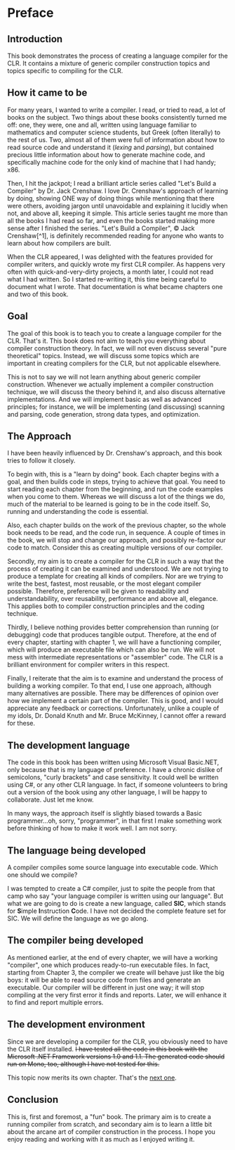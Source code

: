 # Preface

## Introduction

This book demonstrates the process of creating a language compiler for the CLR. It contains a mixture of generic compiler construction topics and topics specific to compiling for the CLR.

## How it came to be

For many years, I wanted to write a compiler. I read, or tried to read, a lot of books on the subject. Two things about these books consistently turned me off: one, they were, one and all, written using language familiar to mathematics and computer science students, but Greek \(often literally\) to the rest of us. Two, almost all of them were full of information about how to read source code and understand it \(_lexing_ and _parsing_\), but contained precious little information about how to generate machine code, and specifically machine code for the only kind of machine that I had handy; x86.

Then, I hit the jackpot; I read a brilliant article series called "Let's Build a Compiler" by Dr. Jack Crenshaw. I love Dr. Crenshaw's approach of learning by doing, showing ONE way of doing things while mentioning that there were others, avoiding jargon until unavoidable and explaining it lucidly when not, and above all, keeping it simple. This article series taught me more than all the books I had read so far, and even the books started making more sense after I finished the series. "Let's Build a Compiler", © Jack Crenshaw[^1], is definitely recommended reading for anyone who wants to learn about how compilers are built.

When the CLR appeared, I was delighted with the features provided for compiler writers, and quickly wrote my first CLR compiler. As happens very often with quick-and-very-dirty projects, a month later, I could not read what I had written. So I started re-writing it, this time being careful to document what I wrote. That documentation is what became chapters one and two of this book.

## Goal

The goal of this book is to teach you to create a language compiler for the CLR. That's it. This book does not aim to teach you everything about compiler construction theory. In fact, we will not even discuss several "pure theoretical" topics. Instead, we will discuss some topics which are important in creating compilers for the CLR, but not applicable elsewhere.

This is not to say we will not learn anything about generic compiler construction. Whenever we actually implement a compiler construction technique, we will discuss the theory behind it, and also discuss alternative implementations. And we will implement basic as well as advanced principles; for instance, we will be implementing \(and discussing\) scanning and parsing, code generation, strong data types, and optimization.

## The Approach

I have been heavily influenced by Dr. Crenshaw's approach, and this book tries to follow it closely.

To begin with, this is a "learn by doing" book. Each chapter begins with a goal, and then builds code in steps, trying to achieve that goal. You need to start reading each chapter from the beginning, and run the code examples when you come to them. Whereas we will discuss a lot of the things we do, much of the material to be learned is going to be in the code itself. So, running and understanding the code is essential.

Also, each chapter builds on the work of the previous chapter, so the whole book needs to be read, and the code run, in sequence. A couple of times in the book, we will stop and change our approach, and possibly re-factor our code to match. Consider this as creating multiple versions of our compiler.

Secondly, my aim is to create a compiler for the CLR in such a way that the process of creating it can be examined and understood. We are not trying to produce a template for creating all kinds of compilers. Nor are we trying to write the best, fastest, most reusable, or the most elegant compiler possible. Therefore, preference will be given to readability and understandability, over reusability, performance and above all, elegance. This applies both to compiler construction principles and the coding technique.

Thirdly, I believe nothing provides better comprehension than running \(or debugging\) code that produces tangible output. Therefore, at the end of every chapter, starting with chapter 1, we will have a functioning compiler, which will produce an executable file which can also be run. We will not mess with intermediate representations or "assembler" code. The CLR is a brilliant environment for compiler writers in this respect.

Finally, I reiterate that the aim is to examine and understand the process of building a working compiler. To that end, I use one approach, although many alternatives are possible. There may be differences of opinion over how we implement a certain part of the compiler. This is good, and I would appreciate any feedback or corrections. Unfortunately, unlike a couple of my idols, Dr. Donald Knuth and Mr. Bruce McKinney, I cannot offer a reward for these.

## The development language

The code in this book has been written using Microsoft Visual Basic.NET, only because that is my language of preference. I have a chronic dislike of semicolons, "curly brackets" and case sensitivity. It could well be written using C\#, or any other CLR language. In fact, if someone volunteers to bring out a version of the book using any other language, I will be happy to collaborate. Just let me know.

In many ways, the approach itself is slightly biased towards a Basic programmer…oh, sorry, "programmer", in that first I make something work before thinking of how to make it work well. I am not sorry.

## The language being developed

A compiler compiles some source language into executable code. Which one should we compile?

I was tempted to create a C\# compiler, just to spite the people from that camp who say "your language compiler is written using our language". But what we are going to do is create a new language, called **SIC**, which stands for **S**imple **I**nstruction **C**ode. I have not decided the complete feature set for SIC. We will define the language as we go along.

## The compiler being developed

As mentioned earlier, at the end of every chapter, we will have a working "compiler", one which produces ready-to-run executable files. In fact, starting from Chapter 3, the compiler we create will behave just like the big boys: it will be able to read source code from files and generate an executable. Our compiler will be different in just one way; it will stop compiling at the very first error it finds and reports. Later, we will enhance it to find and report multiple errors.

## The development environment

Since we are developing a compiler for the CLR, you obviously need to have the CLR itself installed. ~~I have tested all the code in this book with the Microsoft .NET Framework versions 1.0 and 1.1. The generated code should run on Mono, too, although I have not tested for this.~~

This topic now merits its own chapter. That's the [next one](/the-development-environment.md).

## Conclusion

This is, first and foremost, a "fun" book. The primary aim is to create a running compiler from scratch, and secondary aim is to learn a little bit about the arcane art of compiler construction in the process. I hope you enjoy reading and working with it as much as I enjoyed writing it.

